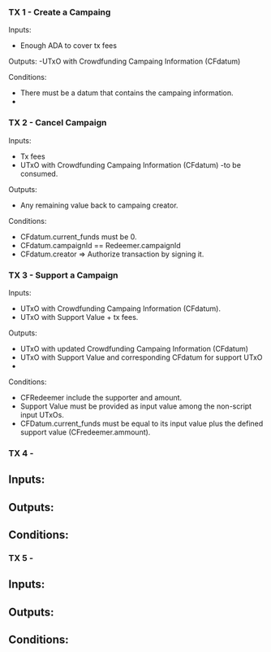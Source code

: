 ### TX 1 - Create a Campaing 
Inputs:
  - Enough ADA to cover tx fees

Outputs:
  -UTxO with Crowdfunding Campaing Information (CFdatum)

Conditions:
  - There must be a datum that contains the campaing information.
- 
### TX 2 - Cancel Campaign
Inputs:
  - Tx fees
  - UTxO with Crowdfunding Campaing Information (CFdatum) -to be consumed.

Outputs:
 - Any remaining value back to campaing creator.  

Conditions:
 - CFdatum.current_funds must be 0.
 - CFdatum.campaignId == Redeemer.campaignId
 - CFdatum.creator => Authorize transaction by signing it.

### TX 3 - Support a Campaign 
Inputs:
  - UTxO with Crowdfunding Campaing Information (CFdatum).
  - UTxO with Support Value + tx fees.

Outputs:
  - UTxO with updated Crowdfunding Campaing Information (CFdatum)
  - UTxO with Support Value and corresponding CFdatum for support UTxO
  - 
Conditions:
  - CFRedeemer include the supporter and amount.
  - Support Value must be provided as input value among the non-script input UTxOs.
  - CFDatum.current_funds must be equal to its input value plus the defined support value (CFredeemer.ammount). 


### TX 4 - 
Inputs:
- 
Outputs:
  - 

Conditions:
  - 

### TX 5 - 
Inputs:
  -

Outputs:
  -
 
Conditions:
  - 